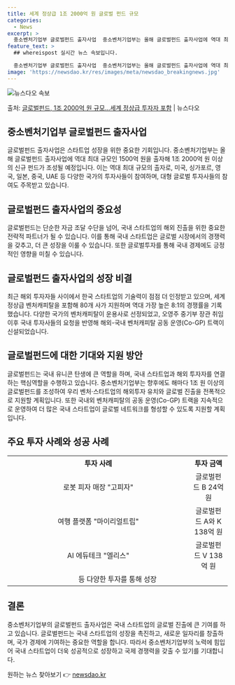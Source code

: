 ```yaml
---
title: 세계 정상급 1조 2000억 원 글로벌 펀드 규모
categories:
  - News
excerpt: >
  중소벤처기업부 글로벌펀드 출자사업  중소벤처기업부는 올해 글로벌펀드 출자사업에 역대 최대 규모인 1500억 …
feature_text: >
  ## whereispost 실시간 뉴스 속보입니다.

  중소벤처기업부 글로벌펀드 출자사업  중소벤처기업부는 올해 글로벌펀드 출자사업에 역대 최대 규모인 1500억 …
image: 'https://newsdao.kr/res/images/meta/newsdao_breakingnews.jpg'
---
```


![뉴스다오 속보](https://newsdao.kr/res/images/meta/newsdao_breakingnews.jpg)

<p>출처: <a href="https://newsdao.kr/4541" rel="dofollow">글로벌펀드, 1조 2000억 원 규모…세계 정상급 투자자 포함</a> | 뉴스다오</p>

<h2 data-ke-size="size26">중소벤처기업부 글로벌펀드 출자사업</h2>

글로벌펀드 출자사업은 스타트업 성장을 위한 중요한 기회입니다. 중소벤처기업부는 올해 글로벌펀드 출자사업에 역대 최대 규모인 1500억 원을 출자해 1조 2000억 원 이상의 신규 펀드가 조성될 예정입니다. 이는 역대 최대 규모의 출자로, 미국, 싱가포르, 영국, 일본, 중국, UAE 등 다양한 국가의 투자사들이 참여하며, 대형 글로벌 투자사들의 참여도 주목받고 있습니다.

<p data-ke-size="size16"></p>

<h2 data-ke-size="size24">글로벌펀드 출자사업의 중요성</h2>

글로벌펀드는 단순한 자금 조달 수단을 넘어, 국내 스타트업의 해외 진출을 위한 중요한 전략적 파트너가 될 수 있습니다. 이를 통해 국내 스타트업은 글로벌 시장에서의 경쟁력을 갖추고, 더 큰 성장을 이룰 수 있습니다. 또한 글로벌투자를 통해 국내 경제에도 긍정적인 영향을 미칠 수 있습니다. 

<p data-ke-size="size16"></p>

<h2 data-ke-size="size24">글로벌펀드 출자사업의 성장 비결</h2> 

최근 해외 투자자들 사이에서 한국 스타트업의 기술력이 점점 더 인정받고 있으며, 세계 정상급 벤처캐피탈을 포함해 80개 사가 지원하며 역대 가장 높은 8:1의 경쟁률을 기록했습니다. 다양한 국가의 벤처캐피탈이 운용사로 선정되었고, 오영주 중기부 장관 취임 이후 국내 투자사들의 요청을 반영해 해외-국내 벤처캐피탈 공동 운영(Co-GP) 트랙이 신설되었습니다. 

<p data-ke-size="size16"></p>

<h2 data-ke-size="size24">글로벌펀드에 대한 기대와 지원 방안</h2>

글로벌펀드는 국내 유니콘 탄생에 큰 역할을 하며, 국내 스타트업과 해외 투자자를 연결하는 핵심역할을 수행하고 있습니다. 중소벤처기업부는 향후에도 해마다 1조 원 이상의 글로벌펀드를 조성하여 우리 벤처·스타트업의 해외투자 유치와 글로벌 진출을 전폭적으로 지원할 계획입니다. 또한 국내외 벤처캐피탈의 공동 운영(Co-GP) 트랙을 지속적으로 운영하여 더 많은 국내 스타트업이 글로벌 네트워크를 형성할 수 있도록 지원할 계획입니다.

<p data-ke-size="size16"></p>

<h2 data-ke-size="size24">주요 투자 사례와 성공 사례</h2>

<table>
	<tr>
		<th style="text-align: center; width: 400px;"><b>투자 사례</b></th>
		<th style="text-align: center;"><b>투자 금액</b></th>
	</tr>
	<tr>
		<td style="text-align: center;">로봇 피자 매장 "고피자"</td>
		<td style="text-align: center;">글로벌펀드 B 24억 원</td>
	</tr>
	<tr>
		<td style="text-align: center;">여행 플랫폼 "마이리얼트립"</td>
		<td style="text-align: center;">글로벌펀드 A와 K 138억 원</td>
	</tr>
	<tr>
		<td style="text-align: center;">AI 에듀테크 "엘리스"</td>
		<td style="text-align: center;">글로벌펀드 V 138억 원</td>
	</tr>
	<tr>
		<td colspan="2" style="text-align: center;">등 다양한 투자를 통해 성장</td>
	</tr>
</table>

<p data-ke-size="size16"></p>

<h2 data-ke-size="size24">결론</h2>

중소벤처기업부의 글로벌펀드 출자사업은 국내 스타트업의 글로벌 진출에 큰 기여를 하고 있습니다. 글로벌펀드는 국내 스타트업의 성장을 촉진하고, 새로운 일자리를 창출하며, 국가 경제에 기여하는 중요한 역할을 합니다. 따라서 중소벤처기업부의 노력에 힘입어 국내 스타트업이 더욱 성공적으로 성장하고 국제 경쟁력을 갖출 수 있기를 기대합니다. 

원하는 뉴스 찾아보기 👉 <a href="https://newsdao.kr" rel="dofollow">newsdao.kr</a>


